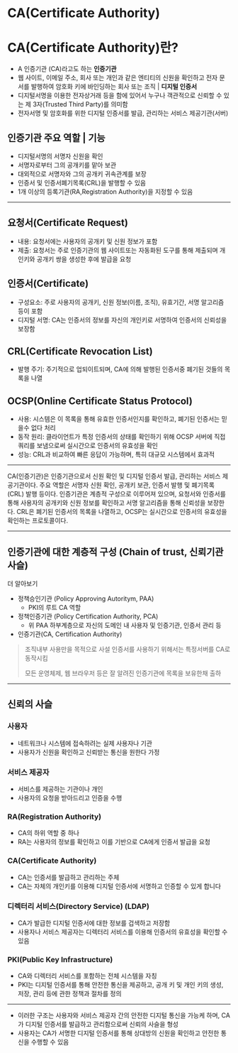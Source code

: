 # CA(Certificate Authority)



# CA(Certificate Authority)란?

- A 인증기관 (CA)라고도 하는 **인증기관**
- 웹 사이트, 이메일 주소, 회사 또는 개인과 같은 엔티티의 신원을 확인하고 전자 문서를 발행하여 암호화 키에 바인딩하는 회사 또는 조직 | **디지털 인증서**
- 디지털서명을 이용한 전자상거래 등을 함에 있어서 누구나 객관적으로 신뢰할 수 있는 제 3자(Trusted Third Party)를 의미함
- 전자서명 및 암호화를 위한 디지털 인증서를 발급, 관리하는 서비스 제공기관(서버)

## 인증기관 주요 역할 | 기능

- 디지털서명의 서명자 신원을 확인
- 서명자로부터 그의 공개키를 맡아 보관
- 대외적으로 서명자와 그의 공개키 귀속관계를 보장
- 인증서 및 인증서폐기목록(CRL)을 발행할 수 있음
- 1개 이상의 등록기관(RA,Registration Authority)을 지정할 수 있음

---

## 요청서(Certificate Request)

- 내용: 요청서에는 사용자의 공개키 및 신원 정보가 포함
- 제출: 요청서는 주로 인증기관의 웹 사이트또는 자동화된 도구를 통해 제출되며 개인키와 공개키 쌍을 생성한 후에 발급을 요청

## 인증서(Certificate)

- 구성요소: 주로 사용자의 공개키, 신원 정보(이름, 조직), 유효기간, 서명 알고리즘 등이 포함
- 디지털 서명: CA는 인증서의 정보를 자신의 개인키로 서명하여 인증서의 신뢰성을 보장함

## CRL(Certificate Revocation List)

- 발행 주기: 주기적으로 업되이트되며, CA에 의해 발행된 인증서중 폐기된 것들의 목록을 나열

## OCSP(Online Certificate Status Protocol)

- 사용: 시스템은 이 목록을 통해 유효한 인증서인지를 확인하고, 폐기된 인증서는 믿을수 없다 처리
- 동작 원리: 클라이언트가 특정 인증서의 상태를 확인하기 위해 OCSP 서버에 직접 쿼리를 보냄으로써 실시간으로 인증서의 유효성을 확인
- 성능: CRL과 비교하여 빠른 응답이 가능하며, 특히 대규모 시스템에서 효과적

---

CA(인증기관)은 인증기관으로서 신원 확인 및 디지털 인증서 발급, 관리하는 서비스 제공기관이다. 주요 역할은 서명자 신원 확인, 공개키 보관, 인증서 발행 및 폐기목록(CRL) 발행 등이다. 인증기관은 계층적 구성으로 이루어져 있으며, 요청서와 인증서를 통해 사용자의 공개키와 신원 정보를 확인하고 서명 알고리즘을 통해 신뢰성을 보장한다. CRL은 폐기된 인증서의 목록을 나열하고, OCSP는 실시간으로 인증서의 유효성을 확인하는 프로토콜이다.

---

## 인증기관에 대한 계층적 구성 (Chain of trust, 신뢰기관 사슬)

더 알아보기

- 정책승인기관 (Policy Approving Autoritym, PAA)
    - PKI의 루트 CA 역할
- 정책인증기관 (Policy Certification Authority, PCA)
    - 위 PAA 하부계층으로 자신의 도메인 내 사용자 및 인증기관, 인증서 관리 등
- 인증기관(CA, Certification Authority)

> 조직내부 사용만을 목적으로 사설 인증서를 사용하기 위해서는 특정서버를 CA로 동작시킴
> 
> 
> 모든 운영체제, 웹 브라우저 등은 잘 알려진 인증기관에 목록을 보유한채 출하
> 

---

## 신뢰의 사슬

### 사용자

- 네트워크나 시스템에 접속하려는 실제 사용자나 기관
- 사용자가 신원을 확인하고 신뢰받는 통신을 원한다 가정

### 서비스 제공자

- 서비스를 제공하는 기관이나 개인
- 사용자의 요청을 받아드리고 인증을 수행

### RA(Registration Authority)

- CA의 하위 역할 중 하나
- RA는 사용자의 정보를 확인하고 이를 기반으로 CA에게 인증서 발급을 요청

### CA(Certificate Authority)

- CA는 인증서를 발급하고 관리하는 주체
- CA는 자체의 개인키를 이용해 디지털 인증서에 서명하고 인증할 수 있게 합니다

### 디렉터리 서비스(Directory Service) (LDAP)

- CA가 발급한 디지털 인증서에 대한 정보를 겁색하고 저장함
- 사용자나 서비스 제공자는 디렉터리 서비스를 이용해 인증서의 유효성을 확인할 수 있음

### PKI(Public Key Infrastructure)

- CA와 디렉터리 서비스를 포함하는 전체 시스템을 자칭
- PKI는 디지털 인증서를 통해 안전한 통신을 제공하고, 공개 키 및 개인 키의 생성, 저장, 관리 등에 관한 정책과 절차를 정의

---

- 이러한 구조는 사용자와 서비스 제공자 간의 안전한 디지털 통신을 가능케 하며, CA가 디지털 인증서를 발급하고 관리함으로써 신뢰의 사슬을 형성
- 사용자는 CA가 서명한 디지털 인증서를 통해 상대방의 신원을 확인하고 안전한 통신을 수행할 수 있음